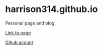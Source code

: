 # harrison314.github.io
Personal page and blog.

[Link to page](http://harrison314.github.io/)

[Gihub acount](https://github.com/harrison314)
